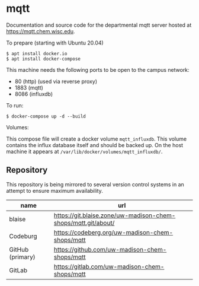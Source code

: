 # mqtt

Documentation and source code for the departmental mqtt server hosted at https://mqtt.chem.wisc.edu.

To prepare (starting with Ubuntu 20.04)
```
$ apt install docker.io
$ apt install docker-compose
```

This machine needs the following ports to be open to the campus network:
- 80 (http) (used via reverse proxy)
- 1883 (mqtt)
- 8086 (influxdb)

To run:
```
$ docker-compose up -d --build
```

Volumes:

This compose file will create a docker volume `mqtt_influxdb`.
This volume contains the influx database itself and should be backed up.
On the host machine it appears at `/var/lib/docker/volumes/mqtt_influxdb/`.

## Repository

This repository is being mirrored to several version control systems in an attempt to ensure maximum availability.

| name             | url                                                           |
| ---------------- | ------------------------------------------------------------- |
| blaise           | https://git.blaise.zone/uw-madison-chem-shops/mqtt.git/about/ | 
| Codeburg         | https://codeberg.org/uw-madison-chem-shops/mqtt               |
| GitHub (primary) | https://github.com/uw-madison-chem-shops/mqtt                 |
| GitLab           | https://gitlab.com/uw-madison-chem-shops/mqtt                 |

